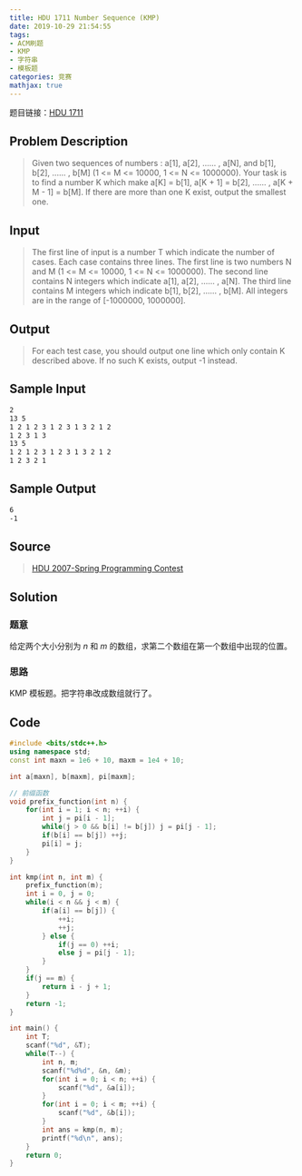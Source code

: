 ```yaml
---
title: HDU 1711 Number Sequence (KMP)
date: 2019-10-29 21:54:55
tags:
- ACM刷题
- KMP
- 字符串
- 模板题
categories: 竞赛
mathjax: true
---
```


题目链接：[HDU 1711](http://acm.hdu.edu.cn/showproblem.php?pid=1711)

## Problem Description

> Given two sequences of numbers : a[1], a[2], ...... , a[N], and b[1], b[2], ...... , b[M] (1 <= M <= 10000, 1 <= N <= 1000000). Your task is to find a number K which make a[K] = b[1], a[K + 1] = b[2], ...... , a[K + M - 1] = b[M]. If there are more than one K exist, output the smallest one.

<!--more-->

## Input

> The first line of input is a number T which indicate the number of cases. Each case contains three lines. The first line is two numbers N and M (1 <= M <= 10000, 1 <= N <= 1000000). The second line contains N integers which indicate a[1], a[2], ...... , a[N]. The third line contains M integers which indicate b[1], b[2], ...... , b[M]. All integers are in the range of [-1000000, 1000000].

## Output

> For each test case, you should output one line which only contain K described above. If no such K exists, output -1 instead.


## Sample Input

```markdown
2
13 5
1 2 1 2 3 1 2 3 1 3 2 1 2
1 2 3 1 3
13 5
1 2 1 2 3 1 2 3 1 3 2 1 2
1 2 3 2 1
```

## Sample Output

```markdown
6
-1
```

## Source

> [HDU 2007-Spring Programming Contest](http://acm.hdu.edu.cn/search.php?field=problem&key=HDU+2007-Spring+Programming+Contest&source=1&searchmode=source)

## Solution

### 题意

给定两个大小分别为 $n$ 和 $m$ 的数组，求第二个数组在第一个数组中出现的位置。

### 思路

KMP 模板题。把字符串改成数组就行了。

## Code

```cpp
#include <bits/stdc++.h>
using namespace std;
const int maxn = 1e6 + 10, maxm = 1e4 + 10;

int a[maxn], b[maxm], pi[maxm];

// 前缀函数
void prefix_function(int n) {
    for(int i = 1; i < n; ++i) {
        int j = pi[i - 1];
        while(j > 0 && b[i] != b[j]) j = pi[j - 1];
        if(b[i] == b[j]) ++j;
        pi[i] = j;
    }
}

int kmp(int n, int m) {
    prefix_function(m);
    int i = 0, j = 0;
    while(i < n && j < m) {
        if(a[i] == b[j]) {
            ++i;
            ++j;
        } else {
            if(j == 0) ++i;
            else j = pi[j - 1];
        }
    }
    if(j == m) {
        return i - j + 1;
    }
    return -1;
}

int main() {
    int T;
    scanf("%d", &T);
    while(T--) {
        int n, m;
        scanf("%d%d", &n, &m);
        for(int i = 0; i < n; ++i) {
            scanf("%d", &a[i]);
        }
        for(int i = 0; i < m; ++i) {
            scanf("%d", &b[i]);
        }
        int ans = kmp(n, m);
        printf("%d\n", ans);
    }
    return 0;
}
```
